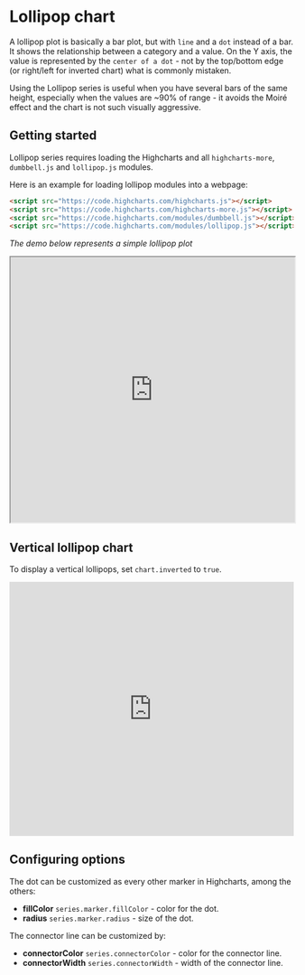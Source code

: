 Lollipop chart
===

A lollipop plot is basically a bar plot, but with `line` and a `dot` instead of a bar. It shows the relationship between a category and a value. On the Y axis, the value is represented by the `center of a dot` - not by the top/bottom edge (or right/left for inverted chart) what is commonly mistaken.

Using the Lollipop series is useful when you have several bars of the same height, especially when the values are ~90% of range - it avoids the Moiré effect and the chart is not such visually aggressive.

Getting started
---------------

Lollipop series requires loading the Highcharts and all `highcharts-more`, `dumbbell.js` and `lollipop.js` modules.

Here is an example for loading lollipop modules into a webpage:

```html
<script src="https://code.highcharts.com/highcharts.js"></script>
<script src="https://code.highcharts.com/highcharts-more.js"></script>
<script src="https://code.highcharts.com/modules/dumbbell.js"></script>
<script src="https://code.highcharts.com/modules/lollipop.js"></script>
```

_The demo below represents a simple lollipop plot_

<iframe width="100%" height="470" style="null" src=https://www.highcharts.com/samples/embed/highcharts/demo/lollipop allow="fullscreen"></iframe>

Vertical lollipop chart
-----------------------

To display a vertical lollipops, set `chart.inverted` to `true`.

<iframe style="width: 100%; height: 450px; border: none;" src=https://www.highcharts.com/samples/embed/highcharts/series-lollipop/inverted-lollipop allow="fullscreen"></iframe>

Configuring options
-------------------

The dot can be customized as every other marker in Highcharts, among the others:
*   **fillColor** `series.marker.fillColor` - color for the dot.
*   **radius** `series.marker.radius` - size of the dot.

The connector line can be customized by:
*   **connectorColor** `series.connectorColor` - color for the connector line.
*   **connectorWidth** `series.connectorWidth` - width of the connector line.